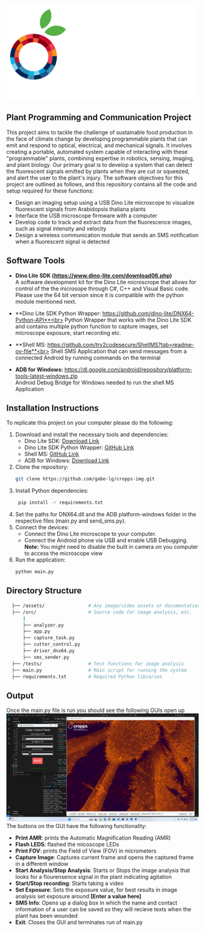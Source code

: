<a id="readme-top"></a>

<!-- PROJECT LOGO -->
<div align="center">
  <a>
    <img src="assets/cropps_watermark.png" alt="Logo" width="500" height="250">
  </a>
</div>


<!-- ABOUT THE PROJECT -->
## Plant Programming and Communication Project 
This project aims to tackle the challenge of sustainable food production in the face of climate change by developing programmable plants that can emit and respond to optical, electrical, and mechanical signals. It involves creating a portable, automated system capable of interacting with these "programmable" plants, combining expertise in robotics, sensing, imaging, and plant biology. Our primary goal is to develop a system that can detect the fluorescent signals emitted by plants when they are cut or squeezed, and alert the user to the plant's injury. The software objectives for this project are outlined as follows, and this repository contains all the code and setup required for these functions:

- Design an imaging setup using a USB Dino Lite microscope to visualize fluorescent signals from Arabidopsis thaliana plants
- Interface the USB microscope firmware with a computer
- Develop code to track and extract data from the fluorescence images, such as signal intensity and velocity
- Design a wireless communication module that sends an SMS notification when a fluorescent signal is detected

<!-- SOFTWARE TOOLS INFO -->
## Software Tools
- **Dino Lite SDK (https://www.dino-lite.com/download06.php)** <br>
  A software development kit for the Dino Lite microscrope that allows for control of the the microsope through C#, C++ and Visual Basic code. Please use the 64    bit version since it is compatible with the 
  python module mentioned next.
  
- **Dino Lite SDK Python Wrapper: https://github.com/dino-lite/DNX64-Python-API**<br>
  Python Wrapper that works with the Dino Lite SDK and contains multiple python function to capture images, set microscope exposure, start recording etc.
- **Shell MS: https://github.com/try2codesecure/ShellMS?tab=readme-ov-file**<br>
  Shell SMS Application that can send messages from a connected Android by running commands on the terminal
- **ADB for Windows:** https://dl.google.com/android/repository/platform-tools-latest-windows.zip<br>
  Android Debug Bridge for Windows needed to run the shell MS Application 


<!-- GETTING STARTED -->
## Installation Instructions 
To replicate this project on your computer please do the following:
1. Download and install the necessary tools and dependencies:
   - Dino Lite SDK: [Download Link](https://www.dino-lite.com/download06.php)
   - Dino Lite SDK Python Wrapper: [GitHub Link](https://github.com/dino-lite/DNX64-Python-API)
   - Shell MS: [GitHub Link](https://github.com/try2codesecure/ShellMS)
   - ADB for Windows: [Download Link](https://dl.google.com/android/repository/platform-tools-latest-windows.zip)
2. Clone the repository:
   ```bash
   git clone https://github.com/gabe-lg/cropps-img.git
4. Install Python dependencies: 
   ```bash
    pip install -r requirements.txt 
5. Set the paths for DNX64.dll and the ADB platform-windows folder in the respective files (main.py and send_sms.py).
6. Connect the devices:
   - Connect the Dino Lite microscope to your computer.
   - Connect the Android phone via USB and enable USB Debugging. **Note:** You might need to disable the built in camera on you computer to access the microscope view
7. Run the application:
   ```bash
   python main.py

<!-- DIRECTORY STRUCTURE -->
## Directory Structure 
```bash
  ├── /assets/                # Any image/video assets or documentation
  ├── /src/                   # Source code for image analysis, etc.
      |
      ├── analyzer.py
      ├── app.py
      ├── capture_task.py
      ├── cutter_control.py
      ├── driver_dnx64.py
      ├── sms_sender.py 
  ├── /tests/                 # Test functions for image analysis
  ├── main.py                 # Main script for running the system
  ├── requirements.txt        # Required Python libraries
```

<!-- OUTPUT OF MAIN.PY -->
## Output 
Once the main.py file is run you should see the following GUIs open up<br>
<img src="/assets/demo.jpg" alt="demo"> <br>
The buttons on the GUI have the following functionality:
- **Print AMR**: prints the Automatic Magnification Reading (AMR)
- **Flash LEDS**: flashed the micoscope LEDs
- **Print FOV**: prints the Field of View (FOV) in micrometers
- **Capture Image**: Captures current frame and opens the captured frame in a different window
- **Start Analysis/Stop Analysis**: Starts or Stops the image analysis that looks for a flourensence signal in the plant indicating agitation
- **Start/Stop recording**: Starts taking a video
- **Set Exposure**: Sets the exposure value, for best results in image analysis set exposure around **[Enter a value here]**
- **SMS Info**: Opens up a dialog box in which the name and contact information of a user can be saved so they will recieve texts when the plant has been wounded
- **Exit**: Closes the GUI and terminates run of main.py


